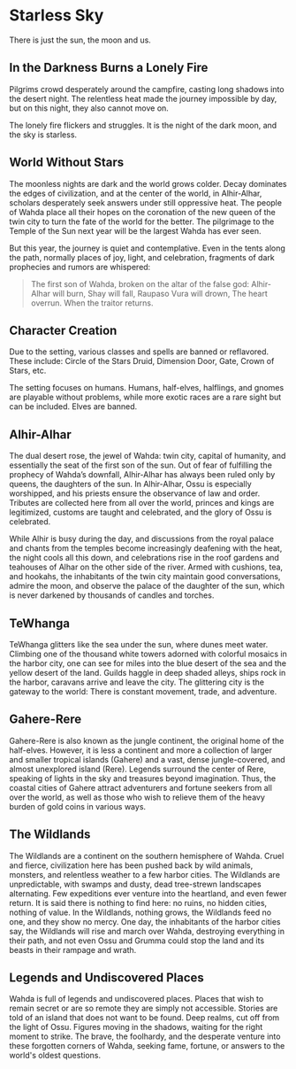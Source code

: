 # Starless Sky

There is just the sun, the moon and us.

## In the Darkness Burns a Lonely Fire
Pilgrims crowd desperately around the campfire, casting long shadows into the desert night. The relentless heat made the journey impossible by day, but on this night, they also cannot move on.

The lonely fire flickers and struggles. It is the night of the dark moon, and the sky is starless.

## World Without Stars
The moonless nights are dark and the world grows colder. Decay dominates the edges of civilization, and at the center of the world, in Alhir-Alhar, scholars desperately seek answers under still oppressive heat. The people of Wahda place all their hopes on the coronation of the new queen of the twin city to turn the fate of the world for the better. The pilgrimage to the Temple of the Sun next year will be the largest Wahda has ever seen.

But this year, the journey is quiet and contemplative. Even in the tents along the path, normally places of joy, light, and celebration, fragments of dark prophecies and rumors are whispered:

> The first son of Wahda, broken on the altar of the false god:
> Alhir-Alhar will burn,
> Shay will fall,
> Raupaso Vura will drown,
> The heart overrun.
> When the traitor returns.

## Character Creation
Due to the setting, various classes and spells are banned or reflavored. These include: Circle of the Stars Druid, Dimension Door, Gate, Crown of Stars, etc.
  
The setting focuses on humans. Humans, half-elves, halflings, and gnomes are playable without problems, while more exotic races are a rare sight but can be included. Elves are banned.

## Alhir-Alhar
The dual desert rose, the jewel of Wahda: twin city, capital of humanity, and essentially the seat of the first son of the sun. Out of fear of fulfilling the prophecy of Wahda’s downfall, Alhir-Alhar has always been ruled only by queens, the daughters of the sun. In Alhir-Alhar, Ossu is especially worshipped, and his priests ensure the observance of law and order. Tributes are collected here from all over the world, princes and kings are legitimized, customs are taught and celebrated, and the glory of Ossu is celebrated.

While Alhir is busy during the day, and discussions from the royal palace and chants from the temples become increasingly deafening with the heat, the night cools all this down, and celebrations rise in the roof gardens and teahouses of Alhar on the other side of the river. Armed with cushions, tea, and hookahs, the inhabitants of the twin city maintain good conversations, admire the moon, and observe the palace of the daughter of the sun, which is never darkened by thousands of candles and torches.



## TeWhanga
TeWhanga glitters like the sea under the sun, where dunes meet water. Climbing one of the thousand white towers adorned with colorful mosaics in the harbor city, one can see for miles into the blue desert of the sea and the yellow desert of the land. Guilds haggle in deep shaded alleys, ships rock in the harbor, caravans arrive and leave the city. The glittering city is the gateway to the world: There is constant movement, trade, and adventure.

## Gahere-Rere
Gahere-Rere is also known as the jungle continent, the original home of the half-elves. However, it is less a continent and more a collection of larger and smaller tropical islands (Gahere) and a vast, dense jungle-covered, and almost unexplored island (Rere). Legends surround the center of Rere, speaking of lights in the sky and treasures beyond imagination. Thus, the coastal cities of Gahere attract adventurers and fortune seekers from all over the world, as well as those who wish to relieve them of the heavy burden of gold coins in various ways.

## The Wildlands
The Wildlands are a continent on the southern hemisphere of Wahda. Cruel and fierce, civilization here has been pushed back by wild animals, monsters, and relentless weather to a few harbor cities. The Wildlands are unpredictable, with swamps and dusty, dead tree-strewn landscapes alternating. Few expeditions ever venture into the heartland, and even fewer return. It is said there is nothing to find here: no ruins, no hidden cities, nothing of value. In the Wildlands, nothing grows, the Wildlands feed no one, and they show no mercy. One day, the inhabitants of the harbor cities say, the Wildlands will rise and march over Wahda, destroying everything in their path, and not even Ossu and Grumma could stop the land and its beasts in their rampage and wrath.

## Legends and Undiscovered Places
Wahda is full of legends and undiscovered places. Places that wish to remain secret or are so remote they are simply not accessible. Stories are told of an island that does not want to be found. Deep realms, cut off from the light of Ossu. Figures moving in the shadows, waiting for the right moment to strike. The brave, the foolhardy, and the desperate venture into these forgotten corners of Wahda, seeking fame, fortune, or answers to the world's oldest questions.
